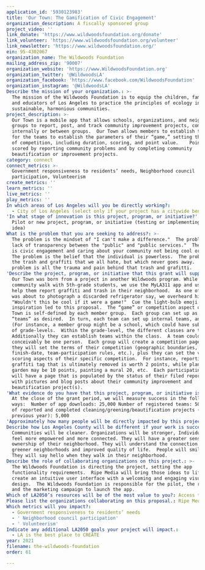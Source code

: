 ```yaml
---
application_id: '5930123983'
title: 'Our Town: The Gamification of Civic Engagement'
organization_description: A fiscally sponsored group
project_video: ''
link_donate: 'https://www.wildwoodsfoundation.org/donate'
link_volunteer: 'https://www.wildwoodsfoundation.org/volunteer'
link_newsletter: 'https://www.wildwoodsfoundation.org/'
ein: 95-4302067
organization_name: The Wildwoods Foundation
mailing_address_zip: '90007'
organization_website: 'https://www.WildwoodsFoundation.org'
organization_twitter: '@WildwoodsLA'
organization_facebook: 'https://www.facebook.com/WildwoodsFoundation'
organization_instagram: '@WildwoodsLA'
Describe the mission of your organization.: >-
  The mission of the Wildwoods Foundation is to equip the children, families,
  and educators of Los Angeles to practice the principles of ecology in creating
  sustainable, harmonious communities.
project_description: >-
  Our Town is a mobile app that allows schools, organizations, and neighborhood
  groups to report, post, and track community improvement projects, competing
  internally or between groups.  Our Town allows members to establish teams and
  for the teams to establish the parameters of their “game,” setting the terms
  of competition, including duration, scoring, and point value.    Points are
  scored by reporting community problems and by completing community
  beautification or improvement projects. 
category: connect
connect_metrics: >-
  Government responsiveness to residents’ needs, Neighborhood council
  participation, Volunteerism
create_metrics: ''
learn_metrics: ''
live_metrics: ''
play_metrics: ''
In which areas of Los Angeles will you be directly working?:
  - City of Los Angeles (select only if your project has a citywide benefit)
'In what stage of innovation is this project, program, or initiative?': >-
  Pilot or new project, program, or initiative (testing or implementing a new
  idea)
What is the problem that you are seeking to address?: >-
  The problem is the mindset of "I can't make a difference."  The problem is the
  lack of transparency between the "public" and "public services."  The problem
  is civic engagement and caring about your community not being cool or fun. 
  The problem is the belief that the individual is powerless.  The problem is
  the trash and graffiti that we all hate, but which never goes away.  The
  problem is all the trauma and pain behind that trash and grafitti.
'Describe the project, program, or initiative that this grant will support to address the problem identified.': >-
  Our Town was born from a project in another Wildwoods program. While on a
  community walk with 5th-grade students, we use the MyLA311 app and use it to
  help them report graffiti and trash in their neighborhood.  As one of the kids
  was about to photograph a discarded refrigerator say, we overheard him say,
  "Wouldn't this be cool if it were a game!"  Cue the light-bulb emoji.    That
  inspiration led to this proposal.  The “game” or competition aspect of Our
  Town is self-defined by each member group.  Each group can set up as many
  “teams” as desired.  In turn, each team can set up internal teams, and so on. 
  (For instance, a member group might be a school, which could have sub-groups
  of grade-levels.  Within the grade-level, the different classes are teams. 
  Additionally they can establish teams within the class.  A team could
  conceivably be one person.  Each group will create a competition page where
  they will set the terms of their competition (geographic boundaries,
  finish-date, team-participation rules, etc.), plus they can set the value and
  scoring aspects of their specific competition.  For instance, reporting a
  graffiti tag that is ultimately removed is worth 2 points, while planting a
  garden may be 10 points, painting a mural 20, etc.  Each participating team
  will have a page that is populated by the status of their filed reports along
  with pictures and blog posts about their community improvement and
  beautification project(s).   
'What evidence do you have that this project, program, or initiative is or will be successful, and how will you define and measure success?': >-
  At the close of the grant period, we will measure success in the following
  ways:  Number of app downloads: 25,000 Number of registered teams: 500 Number
  of reported and completed cleaning/greening/beautification projects (over
  previous year): 5,000
'Approximately how many people will be directly impacted by this project, program, or initiative?': '5000'
Describe how Los Angeles County will be different if your work is successful.: >-
  Communities will be cleaner. Organizations will be stronger, Individuals will
  feel more empowered and more connected. They will have a greater sense of
  ownership of their neighborhood. They will understand the connection between
  greener neighborhoods and improved quality of life.  People will smile more. 
  They will say hello when they walk in their neighborhood.
Describe the role of collaborating organizations on this project.: >-
  The Wildwoods Foundation is directing the project, setting the app
  functionality requirements.  Ripe Media will bring those ideas to life and
  create an intuitive user interface with a welcoming and engaging visual
  design.  The Wildwoods Foundation is responsible for the pilot, the roll-out,
  and the marketing campaign to launch the app.
Which of LA2050’s resources will be of the most value to you?: Access to the LA2050 community
Please list the organizations collaborating on this proposal.: Ripe Media
Which metrics will you impact?:
  - Government responsiveness to residents’ needs
  - ' Neighborhood council participation'
  - ' Volunteerism'
Indicate any additional LA2050 goals your project will impact.:
  - LA is the best place to CREATE
year: 2021
filename: the-wildwoods-foundation
order: 61

---
```

